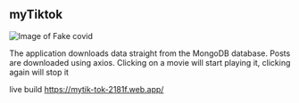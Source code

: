 ## myTiktok

![Image of Fake covid](https://i.pinimg.com/originals/8e/1d/1c/8e1d1cee4879db1796c87f0a620afe6a.png)

The application downloads data straight from the MongoDB database.
Posts are downloaded using axios.
Clicking on a movie will start playing it, clicking again will stop it

live build 
https://mytik-tok-2181f.web.app/
